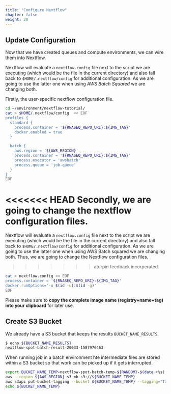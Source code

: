 ```yaml
---
title: "Configure Nextflow"
chapter: false
weight: 20
---
```


## Update Configuration

Now that we have created queues and compute environments, we can wire them into Nextflow.

Nextflow will evaluate a `nextflow.config` file next to the script we are executing (which would be the file in the current directory) and also fall back to `$HOME/.nextflow/config` for additional configuration. As we are going to use the latter one when using *AWS Batch Squared* we are changing both.

Firstly, the user-specific nextflow configuration file.

```bash
cd ~/environment/nextflow-tutorial/
cat > $HOME/.nextflow/config  << EOF
profiles {
  standard {
    process.container = '${RNASEQ_REPO_URI}:${IMG_TAG}'
    docker.enabled = true
  }

  batch {
    aws.region = '${AWS_REGION}'
    process.container = '${RNASEQ_REPO_URI}:${IMG_TAG}'
    process.executor = 'awsbatch'
    process.queue = 'job-queue'
  }
}
EOF
```

<<<<<<< HEAD
Secondly, we are going to change the nextflow configuration files.
=======
Nextflow will evaluate a `nextflow.config` file next to the script we are executing (which would be the file in the current directory) and also fall back to `$HOME/.nextflow/config` for additional configuration. As we are going to use the latter one when using AWS Batch squared we are changing both.
Thus, we are going to change the Nextflow configuration files.
>>>>>>> aturpin feedback incorperated

```bash
cat > nextflow.config << EOF
process.container = '${RNASEQ_REPO_URI}:${IMG_TAG}'
docker.runOptions='-u $(id -u):$(id -g)'
EOF
```

Please make sure to **copy the complete image name (registry+name+tag) into your clipboard** for later use.

## Create S3 Bucket

We already have a S3 bucket that keeps the results `BUCKET_NAME_RESULTS`.

```bash
$ echo ${BUCKET_NAME_RESULTS}
nextflow-spot-batch-result-20033-1587976463
```

When running job in a batch environment hte intermediate files are stored within a S3 bucket so that work can be picked up if it gets interrupted.

```bash
export BUCKET_NAME_TEMP=nextflow-spot-batch-temp-${RANDOM}-$(date +%s)
aws --region ${AWS_REGION} s3 mb s3://${BUCKET_NAME_TEMP}
aws s3api put-bucket-tagging --bucket ${BUCKET_NAME_TEMP} --tagging="TagSet=[{Key=nextflow-workshop,Value=true}]"
echo ${BUCKET_NAME_TEMP}
```
